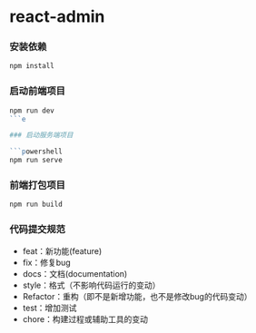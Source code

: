# react-admin

### 安装依赖

```powershell
npm install
```

### 启动前端项目

```powershell
npm run dev
```e

### 启动服务端项目

```powershell
npm run serve
```

### 前端打包项目

```powershell
npm run build
```

### 代码提交规范

- feat：新功能(feature)
- fix：修复bug
- docs：文档(documentation)
- style：格式（不影响代码运行的变动）
- Refactor：重构（即不是新增功能，也不是修改bug的代码变动）
- test：增加测试
- chore：构建过程或辅助工具的变动 



